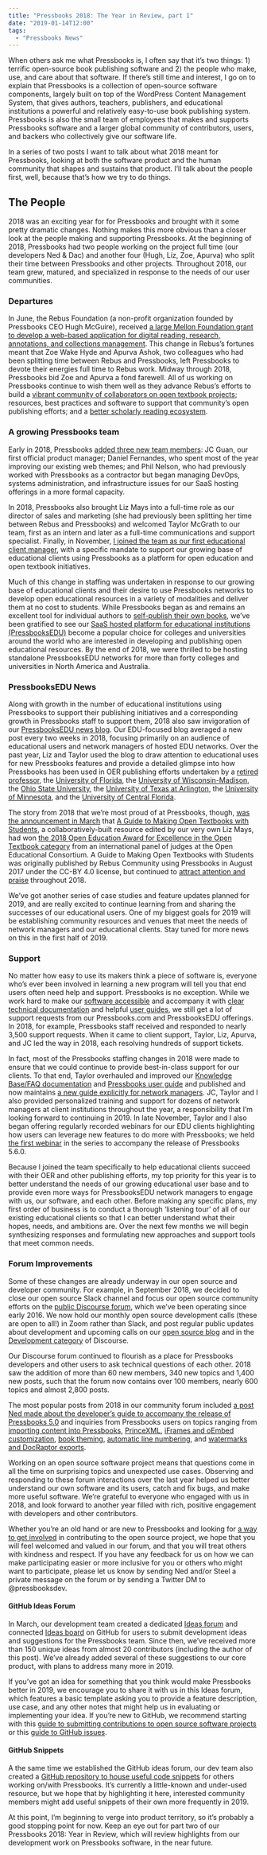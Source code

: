 ```yaml
---
title: "Pressbooks 2018: The Year in Review, part 1"
date: "2019-01-14T12:00"
tags:
  - "Pressbooks News"
---
```


When others ask me what Pressbooks is, I often say that it’s two things: 1) terrific
open-source book publishing software and 2) the people who make, use, and care about that
software. If there’s still time and interest, I go on to explain that Pressbooks is a
collection of open-source software components, largely built on top of the WordPress
Content Management System, that gives authors, teachers, publishers, and educational
institutions a powerful and relatively easy-to-use book publishing system. Pressbooks is
also the small team of employees that makes and supports Pressbooks software and a larger
global community of contributors, users, and backers who collectively give our software
life.

In a series of two posts I want to talk about what 2018 meant for Pressbooks, looking at
both the software product and the human community that shapes and sustains that product.
I’ll talk about the people first, well, because that’s how we try to do things.

## The People

2018 was an exciting year for for Pressbooks and brought with it some pretty dramatic
changes. Nothing makes this more obvious than a closer look at the people making and
supporting Pressbooks. At the beginning of 2018, Pressbooks had two people working on the
project full time (our developers Ned & Dac) and another four (Hugh, Liz, Zoe, Apurva) who
split their time between Pressbooks and other projects. Throughout 2018, our team grew,
matured, and specialized in response to the needs of our user communities.

### Departures

In June, the Rebus Foundation (a non-profit organization founded by Pressbooks CEO Hugh
McGuire), received
[a large Mellon Foundation grant to develop a web-based application for digital reading, research, annotations, and collections management](https://www.mellon.org/grants/grants-database/grants/rebus-foundation/1801-05258/).
This change in Rebus’s fortunes meant that Zoe Wake Hyde and Apurva Ashok, two colleagues
who had been splitting time between Rebus and Pressbooks, left Pressbooks to devote their
energies full time to Rebus work. Midway through 2018, Pressbooks bid Zoe and Apurva a
fond farewell. All of us working on Pressbooks continue to wish them well as they advance
Rebus’s efforts to build a
[vibrant community of collaborators on open textbook projects](https://about.rebus.community/);
resources, best practices and software to support that community’s open publishing
efforts; and a [better scholarly reading ecosystem](https://rebus.foundation/projects/).

### A growing Pressbooks team

Early in 2018, Pressbooks
[added three new team members](https://pressbooks.com/blog/meet-new-pressbooks-team-members-daniel-jc-and-phil/):
JC Guan, our first official product manager; Daniel Fernandes, who spent most of the year
improving our existing web themes; and Phil Nelson, who had previously worked with
Pressbooks as a contractor but began managing DevOps, systems administration, and
infrastructure issues for our SaaS hosting offerings in a more formal capacity.

In 2018, Pressbooks also brought Liz Mays into a full-time role as our director of sales
and marketing (she had previously been splitting her time between Rebus and Pressbooks)
and welcomed Taylor McGrath to our team, first as an intern and later as a full-time
communications and support specialist. Finally, in November,
[I joined the team as our first educational client manager](https://pressbooks.education/news/2018/10/welcome-steel-wagstaff-pressbooksedu-client-manager/),
with a specific mandate to support our growing base of educational clients using
Pressbooks as a platform for open education and open textbook initiatives.

Much of this change in staffing was undertaken in response to our growing base of
educational clients and their desire to use Pressbooks networks to develop open
educational resources in a variety of modalities and deliver them at no cost to students.
While Pressbooks began as and remains an excellent tool for individual authors to
[self-publish their own books](https://pressbooks.com/), we’ve been gratified to see our
[SaaS hosted platform for educational institutions (PressbooksEDU)](https://pressbooks.education/pressbooksedu-plans/)
become a popular choice for colleges and universities around the world who are interested
in developing and publishing open educational resources. By the end of 2018, we were
thrilled to be hosting standalone PressbooksEDU networks for more than forty colleges and
universities in North America and Australia.

### PressbooksEDU News

Along with growth in the number of educational institutions using Pressbooks to support
their publishing initiatives and a corresponding growth in Pressbooks staff to support
them, 2018 also saw invigoration of our
[PressbooksEDU news blog](https://pressbooks.education/news/). Our EDU-focused blog
averaged a new post every two weeks in 2018, focusing primarily on an audience of
educational users and network managers of hosted EDU networks. Over the past year, Liz and
Taylor used the blog to draw attention to educational uses for new Pressbooks features and
provide a detailed glimpse into how Pressbooks has been used in OER publishing efforts
undertaken by a
[retired professor](https://pressbooks.education/news/2018/03/tim-craigs-cool-japan-finds-success-as-textbook/),
the
[University of Florida](https://pressbooks.education/news/2018/09/university-of-florida-looks-to-expand-open-textbook-initiatives/),
the
[University of Wisconsin-Madison](https://pressbooks.education/news/2018/08/uw-madison-pressbooksedu-instance-supports-70-open-publishing-projects/),
the
[Ohio State University](https://pressbooks.education/news/2018/08/the-ohio-state-university-has-60-books-in-development-as-part-of-textbook-affordability-initiative/),
the
[University of Texas at Arlington](https://pressbooks.education/news/2018/08/university-of-texas-at-arlington-kicks-off-oer-program-with-eight-books-in-development/),
the
[University of Minnesota](https://pressbooks.education/news/2018/09/university-of-minnesota-publishes-research-on-affordable-content/),
and the
[University of Central Florida](https://pressbooks.education/news/2018/10/pressbooks-is-backbone-for-nascent-oer-efforts-at-university-of-central-florida/).

The story from 2018 that we’re most proud of at Pressbooks, though,
[was the announcement in March](https://pressbooks.education/news/2018/03/open-textbook-built-on-pressbooks-wins-open-education-award/)
that
[A Guide to Making Open Textbooks with Students](https://press.rebus.community/makingopentextbookswithstudents/),
a collaboratively-built resource edited by our very own Liz Mays, had won
[the 2018 Open Education Award for Excellence in the Open Textbook category](https://www.oeconsortium.org/projects/open-education-awards-for-excellence/2018-winners-of-oe-awards/2018-oe-award-winners-resources-tools-practices/)
from an international panel of judges at the Open Educational Consortium. A Guide to
Making Open Textbooks with Students was originally published by Rebus Community using
Pressbooks in August 2017 under the CC-BY 4.0 license, but continued to
[attract attention and praise](https://press.rebus.community/makingopentextbookswithstudents/back-matter/as-seen-in/)
throughout 2018.

We’ve got another series of case studies and feature updates planned for 2019, and are
really excited to continue learning from and sharing the successes of our educational
users. One of my biggest goals for 2019 will be establishing community resources and
venues that meet the needs of network managers and our educational clients. Stay tuned for
more news on this in the first half of 2019.

### Support

No matter how easy to use its makers think a piece of software is, everyone who’s ever
been involved in learning a new program will tell you that end users often need help and
support. Pressbooks is no exception. While we work hard to make our
[software accessible](/blog/2018/05/01/our-accessibility-policy-and-forthcoming-accessibility-improvements/)
and accompany it with [clear technical documentation](/docs/) and
helpful [user guides](https://guide.pressbooks.com/), we still get a lot of support
requests from our Pressbooks.com and PressbooksEDU offerings. In 2018, for example,
Pressbooks staff received and responded to nearly 3,500 support requests. When it came to
client support, Taylor, Liz, Apurva, and JC led the way in 2018, each resolving hundreds
of support tickets.

In fact, most of the Pressbooks staffing changes in 2018 were made to ensure that we could
continue to provide best-in-class support for our clients. To that end, Taylor overhauled
and improved our
[Knowledge Base/FAQ documentation](https://pressbooks.groovehq.com/help_center) and
[Pressbooks user guide](https://guide.pressbooks.com/) and published and now maintains
[a new guide explicitly for network managers](https://networkmanagerguide.pressbooks.com/).
JC, Taylor and I also provided personalized training and support for dozens of network
managers at client institutions throughout the year, a responsibility that I’m looking
forward to continuing in 2019. In late November, Taylor and I also began offering
regularly recorded webinars for our EDU clients highlighting how users can leverage new
features to do more with Pressbooks; we held
[the first webinar](https://www.youtube.com/watch?v=1nS5btUI9ek) in the series to
accompany the release of Pressbooks 5.6.0.

Because I joined the team specifically to help educational clients succeed with their OER
and other publishing efforts, my top priority for this year is to better understand the
needs of our growing educational user base and to provide even more ways for PressbooksEDU
network managers to engage with us, our software, and each other. Before making any
specific plans, my first order of business is to conduct a thorough ‘listening tour’ of
all of our existing educational clients so that I can better understand what their hopes,
needs, and ambitions are. Over the next few months we will begin synthesizing responses
and formulating new approaches and support tools that meet common needs.

### Forum Improvements

Some of these changes are already underway in our open source and developer community. For
example, in September 2018, we decided to close our open source Slack channel and focus
our open source community efforts on the
[public Discourse forum](https://pressbooks.community/), which we’ve been operating
since early 2016. We now hold our monthly open source development calls (these are open to
all!) in Zoom rather than Slack, and post regular public updates about development and
upcoming calls on our [open source blog](/blog/) and in the
[Development category](https://pressbooks.community/c/development) of Discourse.

Our Discourse forum continued to flourish as a place for Pressbooks developers and other
users to ask technical questions of each other. 2018 saw the addition of more than 60 new
members, 340 new topics and 1,400 new posts, such that the forum now contains over 100
members, nearly 600 topics and almost 2,800 posts.

The most popular posts from 2018 in our community forum included
[a post Ned made about the developer’s guide to accompany the release of Pressbooks 5.0](https://pressbooks.community/t/pressbooks-5-developer-guide/335)
and inquiries from Pressbooks users on topics ranging from
[importing content into Pressbooks](https://pressbooks.community/t/importing-content-into-pressbooks/347),
[PrinceXML](https://pressbooks.community/t/troubleshooting-princexml/445),
[iFrames and oEmbed customization](https://pressbooks.community/t/import-xml-stripping-embedded-content/423),
[book theming](https://pressbooks.community/t/theme-book-sugestions/391),
[automatic line numbering](https://pressbooks.community/t/automatic-line-numbering/369/6),
and
[watermarks and DocRaptor exports](https://pressbooks.community/t/watermarks-and-user-restrictions/467).

Working on an open source software project means that questions come in all the time on
surprising topics and unexpected use cases. Observing and responding to these forum
interactions over the last year helped us better understand our own software and its
users, catch and fix bugs, and make more useful software. We’re grateful to everyone who
engaged with us in 2018, and look forward to another year filled with rich, positive
engagement with developers and other contributors.

Whether you’re an old hand or are new to Pressbooks and looking for
[a way to get involved](/get-involved/) in contributing to the open source project, we
hope that you will feel welcomed and valued in our forum, and that you will treat others
with kindness and respect. If you have any feedback for us on how we can make
participating easier or more inclusive for you or others who might want to participate,
please let us know by sending Ned and/or Steel a private message on the forum or by
sending a Twitter DM to @pressbooksdev.

#### GitHub Ideas Forum

In March, our development team created a dedicated
[Ideas forum](https://github.com/pressbooks/ideas) and connected
[Ideas board](https://github.com/pressbooks/ideas/projects/1) on GitHub for users to
submit development ideas and suggestions for the Pressbooks team. Since then, we’ve
received more than 150 unique ideas from almost 20 contributors (including the author of
this post). We’ve already added several of these suggestions to our core product, with
plans to address many more in 2019.

If you’ve got an idea for something that you think would make Pressbooks better in 2019,
we encourage you to share it with us in this Ideas forum, which features a basic template
asking you to provide a feature description, use case, and any other notes that might help
us in evaluating or implementing your idea. If you’re new to GitHub, we recommend starting
with this
[guide to submitting contributions to open source software projects](https://opensource.guide/how-to-contribute/#how-to-submit-a-contribution)
or this [guide to GitHub issues](https://guides.github.com/features/issues/).

#### GitHub Snippets

A the same time we established the GitHub ideas forum, our dev team also created a
[GitHub repository to house useful code snippets](https://github.com/pressbooks/snippets/)
for others working on/with Pressbooks. It’s currently a little-known and under-used
resource, but we hope that by highlighting it here, interested community members might add
useful snippets of their own more frequently in 2019.

At this point, I’m beginning to verge into product territory, so it’s probably a good
stopping point for now. Keep an eye out for part two of our Pressbooks 2018: Year in
Review, which will review highlights from our development work on Pressbooks software, in
the near future.
